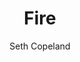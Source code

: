 ---
title: "Fire"
layout: "post"
featured: "/images/photography/abstract/fire/fire2.jpg"
rank: 9970
images:
  - "/images/photography/abstract/fire/fire3.jpg"
  - "/images/photography/abstract/fire/fire4.jpg"
  - "/images/photography/abstract/fire/fire5.jpg"
  - "/images/photography/abstract/fire/fire1.jpg"

GalleryColumns: 2
darkmode: true

Showtitle: true
Showdescription: true
Showauthor: true
Showyear: true
Showlinks: true

description: |
    Burn...
descriptionLabel: "About"
author: "Seth Copeland"
authorLabel: "Author"
year: "2023"
yearLabel: "Year"
links: |
    [Instagram](__https://instagram.com/altfullstop__) 
    <br> [YouTube](https://youtube.com/@altfullstop)
linksLabel: "Links"

titleFontSize: "32px"
titleFontWeight: "bold"
descriptionFontSize: "18px"
descriptionFontWeight: "bold"
descriptionLabelFontSize: "16px"
descriptionLabelFontWeight: "600"
authorFontSize: "18px"
authorFontWeight: "bold"
authorLabelFontSize: "16px"
authorLabelFontWeight: "600"
yearFontSize: "18px"
yearFontWeight: "bold"
yearLabelFontSize: "16px"
yearLabelFontWeight: "600"
linksFontSize: "18px"
linksFontWeight: "400"
linksLabelFontSize: "16px"
linksLabelFontWeight: "600"
---